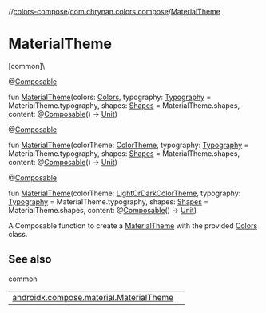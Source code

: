 //[colors-compose](../../index.md)/[com.chrynan.colors.compose](index.md)/[MaterialTheme](-material-theme.md)

# MaterialTheme

[common]\

@[Composable](https://developer.android.com/reference/kotlin/androidx/compose/runtime/Composable.html)

fun [MaterialTheme](-material-theme.md)(colors: [Colors](../../../colors-theme/colors-theme/com.chrynan.colors.theme/-colors/index.md), typography: [Typography](https://developer.android.com/reference/kotlin/androidx/compose/material/Typography.html) = MaterialTheme.typography, shapes: [Shapes](https://developer.android.com/reference/kotlin/androidx/compose/material/Shapes.html) = MaterialTheme.shapes, content: @[Composable](https://developer.android.com/reference/kotlin/androidx/compose/runtime/Composable.html)() -&gt; [Unit](https://kotlinlang.org/api/latest/jvm/stdlib/kotlin/-unit/index.html))

@[Composable](https://developer.android.com/reference/kotlin/androidx/compose/runtime/Composable.html)

fun [MaterialTheme](-material-theme.md)(colorTheme: [ColorTheme](../../../colors-theme/colors-theme/com.chrynan.colors.theme/-color-theme/index.md), typography: [Typography](https://developer.android.com/reference/kotlin/androidx/compose/material/Typography.html) = MaterialTheme.typography, shapes: [Shapes](https://developer.android.com/reference/kotlin/androidx/compose/material/Shapes.html) = MaterialTheme.shapes, content: @[Composable](https://developer.android.com/reference/kotlin/androidx/compose/runtime/Composable.html)() -&gt; [Unit](https://kotlinlang.org/api/latest/jvm/stdlib/kotlin/-unit/index.html))

@[Composable](https://developer.android.com/reference/kotlin/androidx/compose/runtime/Composable.html)

fun [MaterialTheme](-material-theme.md)(colorTheme: [LightOrDarkColorTheme](../../../colors-theme/colors-theme/com.chrynan.colors.theme/-light-or-dark-color-theme/index.md), typography: [Typography](https://developer.android.com/reference/kotlin/androidx/compose/material/Typography.html) = MaterialTheme.typography, shapes: [Shapes](https://developer.android.com/reference/kotlin/androidx/compose/material/Shapes.html) = MaterialTheme.shapes, content: @[Composable](https://developer.android.com/reference/kotlin/androidx/compose/runtime/Composable.html)() -&gt; [Unit](https://kotlinlang.org/api/latest/jvm/stdlib/kotlin/-unit/index.html))

A Composable function to create a [MaterialTheme](https://developer.android.com/reference/kotlin/androidx/compose/material/MaterialTheme.html) with the provided [Colors](../../../colors-theme/colors-theme/com.chrynan.colors.theme/-colors/index.md) class.

## See also

common

| | |
|---|---|
| [androidx.compose.material.MaterialTheme](https://developer.android.com/reference/kotlin/androidx/compose/material/MaterialTheme.html) |  |
